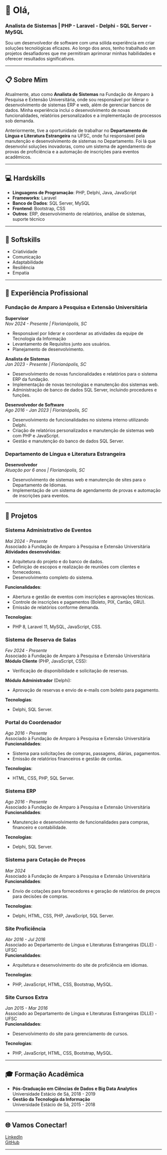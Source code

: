 # 👋 Olá, 

### Analista de Sistemas | PHP - Laravel - Delphi - SQL Server - MySQL

Sou um desenvolvedor de software com uma sólida experiência em criar soluções tecnológicas eficazes. Ao longo dos anos, tenho trabalhado em projetos desafiadores que me permitiram aprimorar minhas habilidades e oferecer resultados significativos.

---

## 📋 Sobre Mim

Atualmente, atuo como **Analista de Sistemas** na Fundação de Amparo à Pesquisa e Extensão Universitária, onde sou responsável por liderar o desenvolvimento de sistemas ERP e web, além de gerenciar bancos de dados. Minha experiência inclui o desenvolvimento de novas funcionalidades, relatórios personalizados e a implementação de processos sob demanda.

Anteriormente, tive a oportunidade de trabalhar no **Departamento de Língua e Literatura Estrangeira** na UFSC, onde fui responsável pela manutenção e desenvolvimento de sistemas no Departamento. Foi lá que desenvolvi soluções inovadoras, como um sistema de agendamento de provas de proficiência e a automação de inscrições para eventos acadêmicos.

---

## 💻 Hardskills

- **Linguagens de Programação**: PHP, Delphi, Java, JavaScript
- **Frameworks**: Laravel
- **Banco de Dados**: SQL Server, MySQL
- **Frontend**: Bootstrap, CSS
- **Outros**: ERP, desenvolvimento de relatórios, análise de sistemas, suporte técnico
---

## 🧠 Softskills

- Criatividade
- Comunicação
- Adaptabilidade
- Resiliência
- Empatia

---

## 🏢 Experiência Profissional

### Fundação de Amparo à Pesquisa e Extensão Universitária
**Supervisor**  
_Nov 2024 - Presente | Florianópolis, SC_  
- Responsável por liderar e coordenar as atividades da equipe de Tecnologia da Informação
- Levantamento de Requisitos junto aos usuários.
- Planejamento de desenvolvimento.

**Analista de Sistemas**  
_Jan 2023 - Presente | Florianópolis, SC_  
- Desenvolvimento de novas funcionalidades e relatórios para o sistema ERP da fundação.
- Implementação de novas tecnologias e manutenção dos sistemas web.
- Administração de banco de dados SQL Server, incluindo procedures e funções.

**Desenvolvedor de Software**  
_Ago 2016 - Jan 2023 | Florianópolis, SC_  
- Desenvolvimento de funcionalidades no sistema interno utilizando Delphi.
- Criação de relatórios personalizados e manutenção de sistemas web com PHP e JavaScript.
- Gestão e manutenção do banco de dados SQL Server.

### Departamento de Língua e Literatura Estrangeira
**Desenvolvedor**  
_Atuação por 6 anos | Florianópolis, SC_  
- Desenvolvimento de sistemas web e manutenção de sites para o Departamento de Idiomas.
- Implementação de um sistema de agendamento de provas e automação de inscrições para eventos.

---

## 📝 Projetos

### Sistema Administrativo de Eventos
_Mai 2024 - Presente_  
Associado à Fundação de Amparo à Pesquisa e Extensão Universitária  
**Atividades desenvolvidas**:
- Arquitetura do projeto e do banco de dados.
- Definição de escopos e realização de reuniões com clientes e fornecedores.
- Desenvolvimento completo do sistema.

**Funcionalidades**:
- Abertura e gestão de eventos com inscrições e aprovações técnicas.
- Controle de inscrições e pagamentos (Boleto, PIX, Cartão, GRU).
- Emissão de relatórios conforme demanda.

**Tecnologias**:
- PHP 8, Laravel 11, MySQL, JavaScript, CSS.

### Sistema de Reserva de Salas
_Fev 2024 - Presente_  
Associado à Fundação de Amparo à Pesquisa e Extensão Universitária  
**Módulo Cliente** (PHP, JavaScript, CSS):
- Verificação de disponibilidade e solicitação de reservas.

**Módulo Administrador** (Delphi):
- Aprovação de reservas e envio de e-mails com boleto para pagamento.

**Tecnologias**:
- Delphi, SQL Server.

### Portal do Coordenador
_Ago 2016 - Presente_  
Associado à Fundação de Amparo à Pesquisa e Extensão Universitária  
**Funcionalidades**:
- Sistema para solicitações de compras, passagens, diárias, pagamentos.
- Emissão de relatórios financeiros e gestão de contas.

**Tecnologias**:
- HTML, CSS, PHP, SQL Server.

### Sistema ERP
_Ago 2016 - Presente_  
Associado à Fundação de Amparo à Pesquisa e Extensão Universitária  
**Funcionalidades**:
- Manutenção e desenvolvimento de funcionalidades para compras, financeiro e contabilidade.

**Tecnologias**:
- Delphi, SQL Server.

### Sistema para Cotação de Preços
_Mar 2024_  
Associado à Fundação de Amparo à Pesquisa e Extensão Universitária  
**Funcionalidades**:
- Envio de cotações para fornecedores e geração de relatórios de preços para decisões de compras.

**Tecnologias**:
- Delphi, HTML, CSS, PHP, JavaScript, SQL Server.

### Site Proficiência
_Abr 2016 - Jul 2016_  
Associado ao Departamento de Língua e Literaturas Estrangeiras (DLLE) - UFSC  
**Funcionalidades**:
- Arquitetura e desenvolvimento do site de proficiência em idiomas.

**Tecnologias**:
- PHP, JavaScript, HTML, CSS, Bootstrap, MySQL.

### Site Cursos Extra
_Jan 2015 - Mar 2016_  
Associado ao Departamento de Língua e Literaturas Estrangeiras (DLLE) - UFSC  
**Funcionalidades**:
- Desenvolvimento do site para gerenciamento de cursos.

**Tecnologias**:
- PHP, JavaScript, HTML, CSS, Bootstrap, MySQL.

---

## 🎓 Formação Acadêmica

- **Pós-Graduação em Ciências de Dados e Big Data Analytics**  
  Universidade Estácio de Sá, 2018 - 2019
- **Gestão da Tecnologia da Informação**  
  Universidade Estácio de Sá, 2015 - 2018

---

## 🌐 Vamos Conectar!

[LinkedIn](https://www.linkedin.com/in/davydmartins/)  
[GitHub](https://github.com/davydcm)

---
